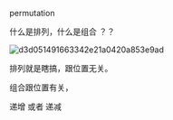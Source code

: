 permutation  

什么是排列，什么是组合 ？？

![d3d051491663342e21a0420a853e9ad](https://user-images.githubusercontent.com/24481784/163354378-fa95d0b5-f6a9-40fe-99a0-917e634970a2.jpg)


排列就是瞎搞，跟位置无关。

组合跟位置有关，

递增
或者
递减
